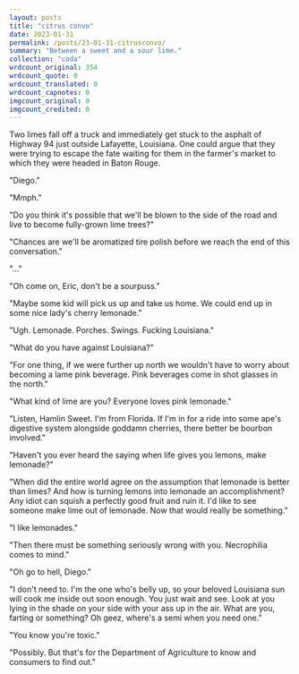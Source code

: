 ```yaml
---
layout: posts
title: "citrus convo"
date: 2023-01-31
permalink: /posts/23-01-31-citrusconvo/
summary: "Between a sweet and a sour lime."
collection: "coda"
wrdcount_original: 354
wrdcount_quote: 0
wrdcount_translated: 0
wrdcount_capnotes: 0
imgcount_original: 0
imgcount_credited: 0
---
```

Two limes fall off a truck and immediately get stuck to the asphalt of Highway 94 just outside Lafayette, Louisiana. One could argue that they were trying to escape the fate waiting for them in the farmer's market to which they were headed in Baton Rouge.

"Diego."
<p class="customspace"></p>
"Mmph."
<p class="customspace"></p>
"Do you think it's possible that we'll be blown to the side of the road and live to become fully-grown lime trees?"
<p class="customspace"></p>
"Chances are we'll be aromatized tire polish before we reach the end of this conversation."
<p class="customspace"></p>
"..."
<p class="customspace"></p>
"Oh come on, Eric, don't be a sourpuss."
<p class="customspace"></p>
"Maybe some kid will pick us up and take us home. We could end up in some nice lady's cherry lemonade."
<p class="customspace"></p>
"Ugh. Lemonade. Porches. Swings. Fucking Louisiana."
<p class="customspace"></p>
"What do you have against Louisiana?"
<p class="customspace"></p>
"For one thing, if we were further up north we wouldn't have to worry about becoming a lame pink beverage. Pink beverages come in shot glasses in the north."
<p class="customspace"></p>
"What kind of lime are you? Everyone loves pink lemonade."
<p class="customspace"></p>
"Listen, Hamlin Sweet. I'm from Florida. If I'm in for a ride into some ape's digestive system alongside goddamn cherries, there better be bourbon involved."
<p class="customspace"></p>
"Haven't you ever heard the saying when life gives you lemons, make lemonade?"
<p class="customspace"></p>
"When did the entire world agree on the assumption that lemonade is better than limes? And how is turning lemons into lemonade an accomplishment? Any idiot can squish a perfectly good fruit and ruin it. I'd like to see someone make lime out of lemonade. Now that would really be something."
<p class="customspace"></p>
"I like lemonades."
<p class="customspace"></p>
"Then there must be something seriously wrong with you. Necrophilia comes to mind."
<p class="customspace"></p>
"Oh go to hell, Diego."
<p class="customspace"></p>
"I don't need to. I'm the one who's belly up, so your beloved Louisiana sun will cook me inside out soon enough. You just wait and see. Look at you lying in the shade on your side with your ass up in the air. What are you, farting or something? Oh geez, where's a semi when you need one."
<p class="customspace"></p>
"You know you're toxic."
<p class="customspace"></p>
"Possibly. But that's for the Department of Agriculture to know and consumers to find out."
